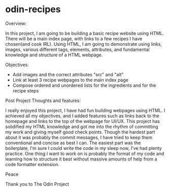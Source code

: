 # odin-recipes

Overview:

In this project, I am going to be building a basic recipe website using HTML. There will be a main index page, with
links to a few recipes I have chosen(and cook IRL). Using HTML, I am going to demonstrate using links, images, various different tags, elements, attributes, and fundamental knowledge and structure of a HTML webpage.

Objectives:

- Add images and the correct attributes "src" and "alt"
- Link at least 3 recipe webpages to the main index page
- Compose ordered and unordered lists for the ingredients and for the recipe steps

Post Project Thoughts and features:

I really enjoyed this project, I have had fun building webpages using HTML. I achieved all my objectives, and I added features such as links back to the homepage and links to the top of the webpage for UI/UX. This project has solidified my HTML knowledge and got me into the rhythm of committing my work and giving myself good check points. Though the hardest part about it was probably the commit messages, I have tried to keep them conventional and concise as best I can. The easiest part was the boilerplate, I'm sure I could write the code in my sleep now, I've had plenty practice. One thing I want to work on is probably the format of my code and learning how to structure it best without massive amounts of help from a code formatter extension.

Peace

Thank you to The Odin Project
